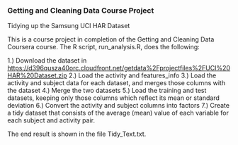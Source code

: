 ### Getting and Cleaning Data Course Project
Tidying up the Samsung UCI HAR Dataset

This is a course project in completion of the Getting and Cleaning Data Coursera course. The R script, run_analysis.R, does the following:

1.) Download the dataset in https://d396qusza40orc.cloudfront.net/getdata%2Fprojectfiles%2FUCI%20HAR%20Dataset.zip
2.) Load the activity and features_info
3.) Load the activity and subject data for each dataset, and merges those columns with the dataset
4.) Merge the two datasets
5.) Load the training and test datasets, keeping only those columns which reflect its mean or standard deviation
6.) Convert the activity and subject columns into factors
7.) Create a tidy dataset that consists of the average (mean) value of each variable for each subject and activity pair.

The end result is shown in the file Tidy_Text.txt.
